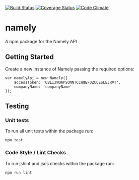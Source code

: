 [![Build Status](https://travis-ci.org/jonathanchrisp/namely.svg?branch=master)](https://travis-ci.org/jonathanchrisp/namely)
[![Coverage Status](https://coveralls.io/repos/jonathanchrisp/namely/badge.svg?branch=)](https://coveralls.io/r/jonathanchrisp/namely?branch=)
[![Code Climate](https://codeclimate.com/github/jonathanchrisp/namely/badges/gpa.svg)](https://codeclimate.com/github/jonathanchrisp/namely)

# namely
A npm package for the Namely API

## Getting Started
Create a new instance of Namely passing the required options:

```
var namelyApi = new Namely({
    accessToken: 'UBLIJWQAPSONNTCLWQEFOZCCESLEJRVT',
    companyName: 'companyName'
});
```

## Testing

### Unit tests
To run all unit tests within the package run:

```
npm test
```

### Code Style / Lint Checks
To run jshint and jscs checks within the package run:

```
npm run lint
```

